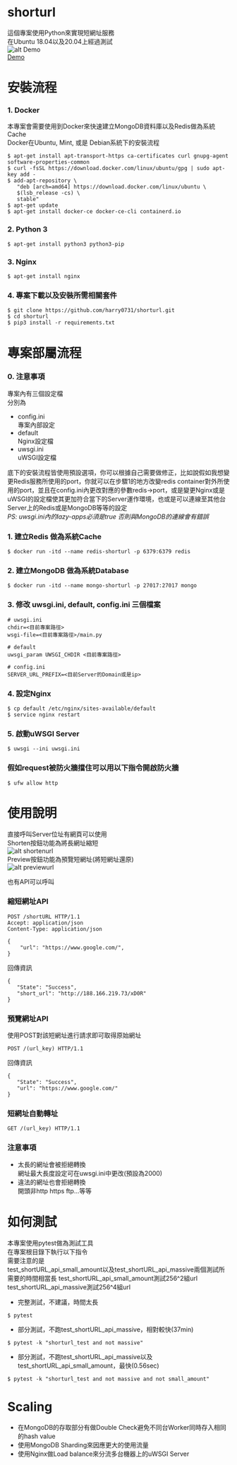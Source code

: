# shorturl  

這個專案使用Python來實現短網址服務  
在Ubuntu 18.04以及20.04上經過測試  
![alt Demo](assets/Demo.png?raw=true "Demo")  
[Demo](http://188.166.219.73/)  

# **安裝流程**  
### 1. Docker
本專案會需要使用到Docker來快速建立MongoDB資料庫以及Redis做為系統Cache  
Docker在Ubuntu, Mint, 或是 Debian系統下的安裝流程  
```
$ apt-get install apt-transport-https ca-certificates curl gnupg-agent software-properties-common
$ curl -fsSL https://download.docker.com/linux/ubuntu/gpg | sudo apt-key add -
$ add-apt-repository \
   "deb [arch=amd64] https://download.docker.com/linux/ubuntu \
   $(lsb_release -cs) \
   stable"
$ apt-get update
$ apt-get install docker-ce docker-ce-cli containerd.io
```  

### 2. Python 3
```  
$ apt-get install python3 python3-pip
```  
### 3. Nginx  
```  
$ apt-get install nginx
```  
### 4. 專案下載以及安裝所需相關套件
```  
$ git clone https://github.com/harry0731/shorturl.git
$ cd shorturl
$ pip3 install -r requirements.txt
```  
# **專案部屬流程**  
### 0. 注意事項  
專案內有三個設定檔  
分別為  
* config.ini  
專案內部設定
* default  
Nginx設定檔
* uwsgi.ini  
uWSGI設定檔  

底下的安裝流程皆使用預設選項，你可以根據自己需要做修正，比如說假如我想變更Redis服務所使用的port，你就可以在步驟1的地方改變redis container對外所使用的port，並且在config.ini內更改對應的參數redis->port，或是變更Nginx或是uWSGI的設定檔使其更加符合當下的Server運作環境，也或是可以連線至其他台Server上的Redis或是MongoDB等等的設定  
*PS: uwsgi.ini內的lazy-apps必須是true 否則與MongoDB的連線會有錯誤*

### 1. 建立Redis 做為系統Cache
```
$ docker run -itd --name redis-shorturl -p 6379:6379 redis
```  
### 2. 建立MongoDB 做為系統Database
```
$ docker run -itd --name mongo-shorturl -p 27017:27017 mongo
```
### 3. 修改 uwsgi.ini, default, config.ini 三個檔案  
```
# uwsgi.ini
chdir=<目前專案路徑>
wsgi-file=<目前專案路徑>/main.py

# default
uwsgi_param UWSGI_CHDIR <目前專案路徑>

# config.ini 
SERVER_URL_PREFIX=<目前Server的Domain或是ip>
```  
### 4. 設定Nginx
```  
$ cp default /etc/nginx/sites-available/default
$ service nginx restart
```  
### 5. 啟動uWSGI Server
```  
$ uwsgi --ini uwsgi.ini
```  
### 假如request被防火牆擋住可以用以下指令開啟防火牆
```
$ ufw allow http
```

# **使用說明**  
直接呼叫Server位址有網頁可以使用  
Shorten按鈕功能為將長網址縮短  
![alt shortenurl](assets/shortenurl.gif?raw=true "shortenurl")  
Preview按鈕功能為預覽短網址(將短網址還原)  
![alt previewurl](assets/previewurl.gif?raw=true "previewurl") 

也有API可以呼叫  
### **縮短網址API** 
```  
POST /shortURL HTTP/1.1
Accept: application/json
Content-Type: application/json

{
    "url": "https://www.google.com/",
}
```  
回傳資訊  
```
{
   "State": "Success",
   "short_url": "http://188.166.219.73/xD0R"
}
```  

### **預覽網址API** 
使用POST對該短網址進行請求即可取得原始網址
```  
POST /(url_key) HTTP/1.1
```  
回傳資訊  
```
{
   "State": "Success",
   "url": "https://www.google.com/"
}
```  

### **短網址自動轉址** 
```  
GET /(url_key) HTTP/1.1
```  

### **注意事項**  
* 太長的網址會被拒絕轉換  
網址最大長度設定可在uwsgi.ini中更改(預設為2000)  
* 違法的網址也會拒絕轉換  
開頭非http https ftp...等等


# **如何測試**  
本專案使用pytest做為測試工具  
在專案根目錄下執行以下指令  
需要注意的是  
test_shortURL_api_small_amount以及test_shortURL_api_massive兩個測試所需要的時間相當長  test_shortURL_api_small_amount測試256^2組url  
test_shortURL_api_massive測試256^4組url
* 完整測試，不建議，時間太長
```  
$ pytest
```  
* 部分測試，不跑test_shortURL_api_massive，相對較快(37min)  
```
$ pytest -k "shorturl_test and not massive" 
```  
* 部分測試，不跑test_shortURL_api_massive以及test_shortURL_api_small_amount，最快(0.56sec)  
```
$ pytest -k "shorturl_test and not massive and not small_amount" 
```

# **Scaling**  
* 在MongoDB的存取部分有做Double Check避免不同台Worker同時存入相同的hash value
* 使用MongoDB Sharding來因應更大的使用流量  
* 使用Nginx做Load balance來分流多台機器上的uWSGI Server  